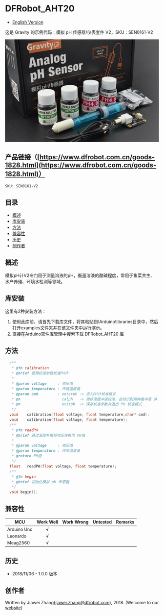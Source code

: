 # DFRobot_AHT20

* [English Version](./README.md)

这是 Gravity 的示例代码：模拟 pH 传感器/仪表套件 V2，SKU：SEN0161-V2

![产品效果图](./resources/images/SEN0161-V2.png)


## 产品链接（[https://www.dfrobot.com.cn/goods-1828.html](https://www.dfrobot.com.cn/goods-1828.html)）
    SKU: SEN0161-V2
   
## 目录

* [概述](#概述)
* [库安装](#库安装)
* [方法](#方法)
* [兼容性](#兼容性)
* [历史](#历史)
* [创作者](#创作者)

## 概述

模拟pH计V2专门用于测量溶液的pH，衡量溶液的酸碱程度，常用于鱼菜共生、水产养殖、环境水检测等领域。

## 库安装

这里有2种安装方法：
1. 使用此库前，请首先下载库文件，将其粘贴到\Arduino\libraries目录中，然后打开examples文件夹并在该文件夹中运行演示。
2. 直接在Arduino软件库管理中搜索下载 DFRobot_AHT20 库

## 方法

```C++
  /**
   * @fn calibration
   * @brief 使用校准参数校准PH计
   *
   * @param voltage     : 电压值
   * @param temperature : 环境温度值
   * @param cmd         : enterph -> 进入PH计校准模式
   * @n                   calph   -> 用标准缓冲液校准，自动识别两种缓冲液（4.0和7.0）
   * @n                   exitph  -> 保存校准参数并退出 PH 校准模式
   */
  void    calibration(float voltage, float temperature,char* cmd); 
  void    calibration(float voltage, float temperature);
  /**
   * @fn readPH
   * @brief 通过温度补偿将电压转换为 PH值
   *
   * @param voltage     : 电压值
   * @param temperature : 环境温度值
   * @return PH值
   */
  float   readPH(float voltage, float temperature); 
  /**
   * @fn begin
   * @brief 初始化模拟 pH 传感器
   */
  void begin();
```

## 兼容性

MCU                | Work Well | Work Wrong | Untested  | Remarks
------------------ | :----------: | :----------: | :---------: | -----
Arduino Uno  |      √       |             |            | 
Leonardo  |      √       |             |            | 
Meag2560 |      √       |             |            | 

## 历史

- 2018/11/06 - 1.0.0 版本

## 创作者

Written by Jiawei Zhang(jiawei.zhang@dfrobot.com), 2018. (Welcome to our [website](https://www.dfrobot.com/))



